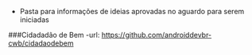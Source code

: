- Pasta para informações de ideias aprovadas no aguardo para serem iniciadas





###Cidadadão de Bem
-url: https://github.com/androiddevbr-cwb/cidadaodebem
